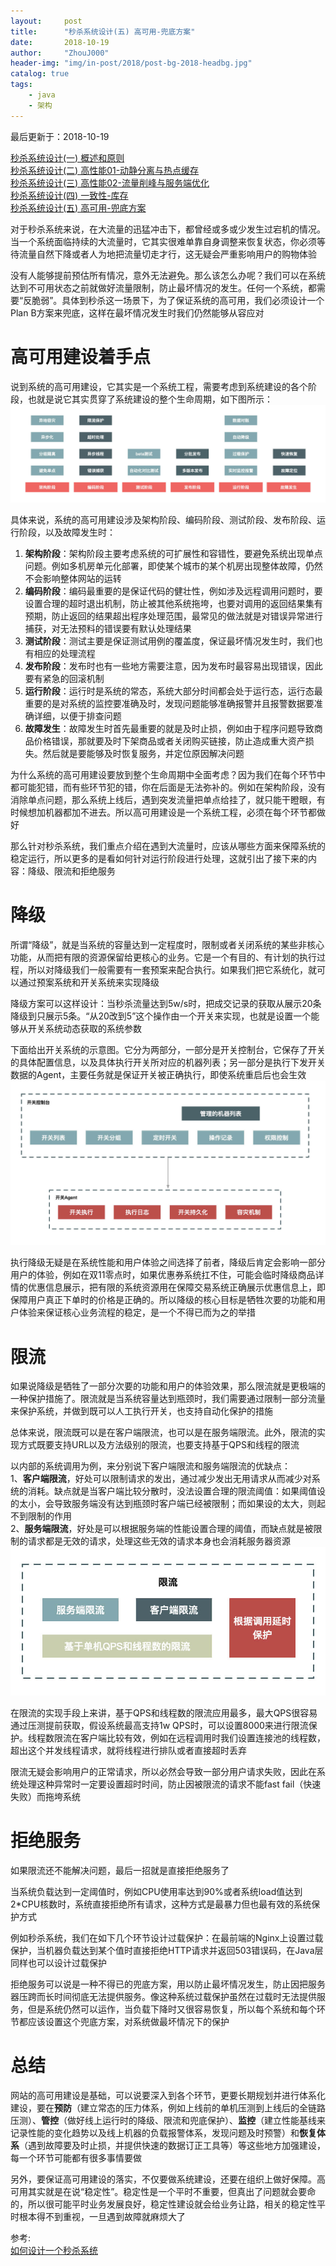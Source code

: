 ```yaml
---
layout:     post
title:      "秒杀系统设计(五) 高可用-兜底方案"
date:       2018-10-19
author:     "ZhouJ000"
header-img: "img/in-post/2018/post-bg-2018-headbg.jpg"
catalog: true
tags:
    - java
    - 架构
--- 
```


<font id="last-updated">最后更新于：2018-10-19</font>

[秒杀系统设计(一) 概述和原则](https://zhouj000.github.io/2018/10/14/SecKill-System-1)  
[秒杀系统设计(二) 高性能01-动静分离与热点缓存](https://zhouj000.github.io/2018/10/15/SecKill-System-2)  
[秒杀系统设计(三) 高性能02-流量削峰与服务端优化](https://zhouj000.github.io/2018/10/16/SecKill-System-3)  
[秒杀系统设计(四) 一致性-库存](https://zhouj000.github.io/2018/10/18/SecKill-System-4)  
[秒杀系统设计(五) 高可用-兜底方案](https://zhouj000.github.io/2018/10/19/SecKill-System-5)  



对于秒杀系统来说，在大流量的迅猛冲击下，都曾经或多或少发生过宕机的情况。当一个系统面临持续的大流量时，它其实很难单靠自身调整来恢复状态，你必须等待流量自然下降或者人为地把流量切走才行，这无疑会严重影响用户的购物体验

没有人能够提前预估所有情况，意外无法避免。那么该怎么办呢？我们可以在系统达到不可用状态之前就做好流量限制，防止最坏情况的发生。任何一个系统，都需要“反脆弱”。具体到秒杀这一场景下，为了保证系统的高可用，我们必须设计一个Plan B方案来兜底，这样在最坏情况发生时我们仍然能够从容应对

# 高可用建设着手点

说到系统的高可用建设，它其实是一个系统工程，需要考虑到系统建设的各个阶段，也就是说它其实贯穿了系统建设的整个生命周期，如下图所示：
![highAvailable-01](/img/in-post/2018/10/highAvailable-01.jpg)

具体来说，系统的高可用建设涉及架构阶段、编码阶段、测试阶段、发布阶段、运行阶段，以及故障发生时：
1. **架构阶段**：架构阶段主要考虑系统的可扩展性和容错性，要避免系统出现单点问题。例如多机房单元化部署，即使某个城市的某个机房出现整体故障，仍然不会影响整体网站的运转
2. **编码阶段**：编码最重要的是保证代码的健壮性，例如涉及远程调用问题时，要设置合理的超时退出机制，防止被其他系统拖垮，也要对调用的返回结果集有预期，防止返回的结果超出程序处理范围，最常见的做法就是对错误异常进行捕获，对无法预料的错误要有默认处理结果
3. **测试阶段**：测试主要是保证测试用例的覆盖度，保证最坏情况发生时，我们也有相应的处理流程
4. **发布阶段**：发布时也有一些地方需要注意，因为发布时最容易出现错误，因此要有紧急的回滚机制
5. **运行阶段**：运行时是系统的常态，系统大部分时间都会处于运行态，运行态最重要的是对系统的监控要准确及时，发现问题能够准确报警并且报警数据要准确详细，以便于排查问题
6. **故障发生**：故障发生时首先最重要的就是及时止损，例如由于程序问题导致商品价格错误，那就要及时下架商品或者关闭购买链接，防止造成重大资产损失。然后就是要能够及时恢复服务，并定位原因解决问题

为什么系统的高可用建设要放到整个生命周期中全面考虑？因为我们在每个环节中都可能犯错，而有些环节犯的错，你在后面是无法弥补的。例如在架构阶段，没有消除单点问题，那么系统上线后，遇到突发流量把单点给挂了，就只能干瞪眼，有时候想加机器都加不进去。所以高可用建设是一个系统工程，必须在每个环节都做好

那么针对秒杀系统，我们重点介绍在遇到大流量时，应该从哪些方面来保障系统的稳定运行，所以更多的是看如何针对运行阶段进行处理，这就引出了接下来的内容：降级、限流和拒绝服务



# 降级

所谓“降级”，就是当系统的容量达到一定程度时，限制或者关闭系统的某些非核心功能，从而把有限的资源保留给更核心的业务。它是一个有目的、有计划的执行过程，所以对降级我们一般需要有一套预案来配合执行。如果我们把它系统化，就可以通过预案系统和开关系统来实现降级

降级方案可以这样设计：当秒杀流量达到5w/s时，把成交记录的获取从展示20条降级到只展示5条。“从20改到5”这个操作由一个开关来实现，也就是设置一个能够从开关系统动态获取的系统参数

下面给出开关系统的示意图。它分为两部分，一部分是开关控制台，它保存了开关的具体配置信息，以及具体执行开关所对应的机器列表；另一部分是执行下发开关数据的Agent，主要任务就是保证开关被正确执行，即使系统重启后也会生效
![highAvailable-02](/img/in-post/2018/10/highAvailable-02.jpg)

执行降级无疑是在系统性能和用户体验之间选择了前者，降级后肯定会影响一部分用户的体验，例如在双11零点时，如果优惠券系统扛不住，可能会临时降级商品详情的优惠信息展示，把有限的系统资源用在保障交易系统正确展示优惠信息上，即保障用户真正下单时的价格是正确的。所以降级的核心目标是牺牲次要的功能和用户体验来保证核心业务流程的稳定，是一个不得已而为之的举措



# 限流

如果说降级是牺牲了一部分次要的功能和用户的体验效果，那么限流就是更极端的一种保护措施了。限流就是当系统容量达到瓶颈时，我们需要通过限制一部分流量来保护系统，并做到既可以人工执行开关，也支持自动化保护的措施

总体来说，限流既可以是在客户端限流，也可以是在服务端限流。此外，限流的实现方式既要支持URL以及方法级别的限流，也要支持基于QPS和线程的限流

以内部的系统调用为例，来分别说下客户端限流和服务端限流的优缺点：  
1、**客户端限流**，好处可以限制请求的发出，通过减少发出无用请求从而减少对系统的消耗。缺点就是当客户端比较分散时，没法设置合理的限流阈值：如果阈值设的太小，会导致服务端没有达到瓶颈时客户端已经被限制；而如果设的太大，则起不到限制的作用  
2、**服务端限流**，好处是可以根据服务端的性能设置合理的阈值，而缺点就是被限制的请求都是无效的请求，处理这些无效的请求本身也会消耗服务器资源
![highAvailable-03](/img/in-post/2018/10/highAvailable-03.jpg)

在限流的实现手段上来讲，基于QPS和线程数的限流应用最多，最大QPS很容易通过压测提前获取，假设系统最高支持1w QPS时，可以设置8000来进行限流保护。线程数限流在客户端比较有效，例如在远程调用时我们设置连接池的线程数，超出这个并发线程请求，就将线程进行排队或者直接超时丢弃

限流无疑会影响用户的正常请求，所以必然会导致一部分用户请求失败，因此在系统处理这种异常时一定要设置超时时间，防止因被限流的请求不能fast fail（快速失败）而拖垮系统



# 拒绝服务

如果限流还不能解决问题，最后一招就是直接拒绝服务了

当系统负载达到一定阈值时，例如CPU使用率达到90%或者系统load值达到2*CPU核数时，系统直接拒绝所有请求，这种方式是最暴力但也最有效的系统保护方式

例如秒杀系统，我们在如下几个环节设计过载保护：在最前端的Nginx上设置过载保护，当机器负载达到某个值时直接拒绝HTTP请求并返回503错误码，在Java层同样也可以设计过载保护

拒绝服务可以说是一种不得已的兜底方案，用以防止最坏情况发生，防止因把服务器压跨而长时间彻底无法提供服务。像这种系统过载保护虽然在过载时无法提供服务，但是系统仍然可以运作，当负载下降时又很容易恢复，所以每个系统和每个环节都应该设置这个兜底方案，对系统做最坏情况下的保护



# 总结

网站的高可用建设是基础，可以说要深入到各个环节，更要长期规划并进行体系化建设，要在**预防**（建立常态的压力体系，例如上线前的单机压测到上线后的全链路压测）、**管控**（做好线上运行时的降级、限流和兜底保护）、**监控**（建立性能基线来记录性能的变化趋势以及线上机器的负载报警体系，发现问题及时预警）和**恢复体系**（遇到故障要及时止损，并提供快速的数据订正工具等）等这些地方加强建设，每一个环节可能都有很多事情要做

另外，要保证高可用建设的落实，不仅要做系统建设，还要在组织上做好保障。高可用其实就是在说“稳定性”。稳定性是一个平时不重要，但真出了问题就会要命的，所以很可能平时业务发展良好，稳定性建设就会给业务让路，相关的稳定性平时根本得不到重视，一旦遇到故障就麻烦大了


参考:  
[如何设计一个秒杀系统](https://time.geekbang.org/column/intro/127)  
